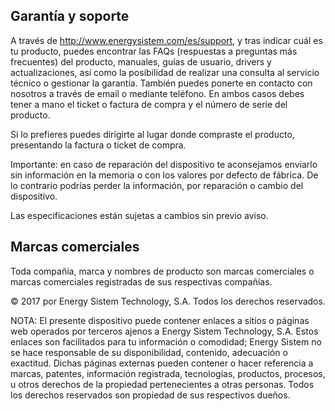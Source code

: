## Garantía y soporte

A través de http://www.energysistem.com/es/support, y tras indicar cuál es tu producto, puedes encontrar las FAQs (respuestas a preguntas más frecuentes) del producto, manuales, guías de usuario, drivers y actualizaciones, así como la posibilidad de realizar una consulta al servicio técnico o gestionar la garantía.
También puedes ponerte en contacto con nosotros a través de email o mediante teléfono. En ambos casos debes tener a mano el ticket o factura de compra y el número de serie del producto.

Si lo prefieres puedes dirigirte al lugar donde compraste el producto, presentando la factura o ticket de compra.

Importante: en caso de reparación del dispositivo te aconsejamos enviarlo sin información en la memoria o con los valores por defecto de fábrica. De lo contrario podrías perder la información, por reparación o cambio del dispositivo.

Las especificaciones están sujetas a cambios sin previo aviso.

## Marcas comerciales

Toda compañía, marca y nombres de producto son marcas comerciales o marcas comerciales registradas de sus respectivas compañías.

© 2017 por Energy Sistem Technology, S.A. Todos los derechos reservados.

NOTA: El presente dispositivo puede contener enlaces a sitios o páginas web operados por terceros ajenos a Energy Sistem Technology, S.A. Estos enlaces son facilitados para tu información o comodidad; Energy Sistem no se hace responsable de su disponibilidad, contenido, adecuación o exactitud. Dichas páginas externas pueden contener o hacer referencia a marcas, patentes, información registrada, tecnologías, productos, procesos, u otros derechos de la propiedad pertenecientes a otras personas. Todos los derechos reservados son propiedad de sus respectivos dueños.


